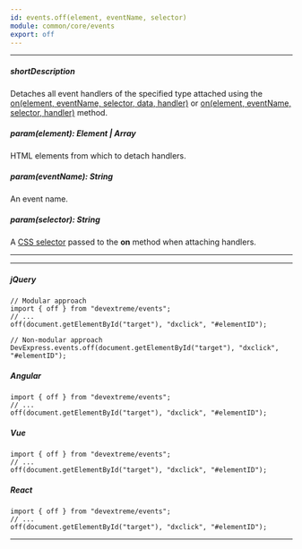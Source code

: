 ```yaml
---
id: events.off(element, eventName, selector)
module: common/core/events
export: off
---
```

---
##### shortDescription
Detaches all event handlers of the specified type attached using the [on(element, eventName, selector, data, handler)](/api-reference/50%20Common/utils/events/on(element_eventName_selector_data_handler).md '/Documentation/ApiReference/Common/utils/events/#onelement_eventName_selector_data_handler') or [on(element, eventName, selector, handler)](/api-reference/50%20Common/utils/events/on(element_eventName_selector_handler).md '/Documentation/ApiReference/Common/utils/events/#onelement_eventName_selector_handler') method.

##### param(element): Element | Array<Element>
HTML elements from which to detach handlers.

##### param(eventName): String
An event name.

##### param(selector): String
A <a href="https://www.w3schools.com/cssref/css_selectors.asp" target="_blank">CSS selector</a> passed to the **on** method when attaching handlers.

---
---
##### jQuery

    // Modular approach
    import { off } from "devextreme/events";
    // ...
    off(document.getElementById("target"), "dxclick", "#elementID");

    // Non-modular approach
    DevExpress.events.off(document.getElementById("target"), "dxclick", "#elementID");

##### Angular

    import { off } from "devextreme/events";
    // ...
    off(document.getElementById("target"), "dxclick", "#elementID");

##### Vue

    import { off } from "devextreme/events";
    // ...
    off(document.getElementById("target"), "dxclick", "#elementID");

##### React

    import { off } from "devextreme/events";
    // ...
    off(document.getElementById("target"), "dxclick", "#elementID");

---
